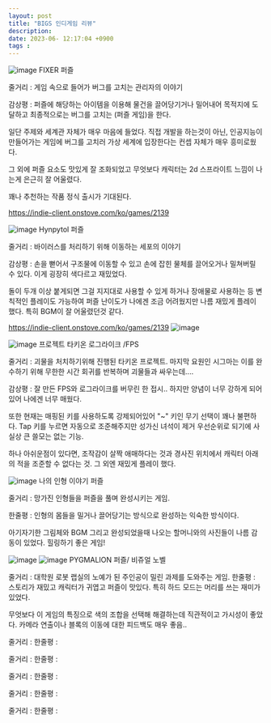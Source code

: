 ```yaml
---
layout: post
title: "BIGS 인디게임 리뷰"
description: 
date: 2023-06- 12:17:04 +0900
tags : 
--- 
```



![image](https://github.com/rech4210/rech4210.github.io/assets/65288322/de86e52f-ee59-470c-9acd-3d725ae6a714)
FIXER
퍼즐

줄거리 : 게임 속으로 들어가 버그를 고치는 관리자의 이야기

감상평 : 퍼즐에 해당하는 아이템을 이용해 물건을 끌어당기거나 밀어내어 목적지에 도달하고 최종적으로는 버그를 고치는 (퍼즐 게임)을 한다.

일단 주제와 세계관 자체가 매우 마음에 들었다. 직접 개발을 하는것이 아닌, 인공지능이 만들어가는 게임에 버그를 고치러 가상 세계에 입장한다는 컨셉 자체가 매우 흥미로웠다.

그 외에 퍼즐 요소도 맛있게 잘 조화되었고 무엇보다 캐릭터는 2d 스프라이트 느낌이 나는게 은근히 잘 어울렸다.

꽤나 추천하는 작품 정식 출시가 기대된다.

https://indie-client.onstove.com/ko/games/2139

![image](https://github.com/rech4210/rech4210.github.io/assets/65288322/6b85aa9e-1a99-4076-82c4-f88ffe04b506)
Hynpytol
퍼즐

줄거리 : 바이러스를 처리하기 위해 이동하는 세포의 이야기

감상평 : 손을 뻗어서 구조물에 이동할 수 있고 손에 잡힌 물체를 끌어오거나 밀쳐버릴 수 있다. 이게 굉장히 색다르고 재밌었다.

 돌이 두개 이상 붙게되면 그걸 지지대로 사용할 수 있게 하거나 장애물로 사용하는 등 변칙적인 플레이도 가능하여 퍼즐 난이도가 나에겐 조금 어려웠지만 나름 재밌게 플레이 했다. 특히 BGM이 잘 어울렸던것 같다.

https://indie-client.onstove.com/ko/games/2139
![image](https://github.com/rech4210/rech4210.github.io/assets/65288322/fd003d07-fd58-4733-825b-228027b63aca)

![image](https://github.com/rech4210/rech4210.github.io/assets/65288322/021dc0c1-49a8-481f-b70a-08622b81020e)
프로젝트 타키온
로그라이크 /FPS

줄거리 : 괴물을 처치하기위해 진행된 타키온 프로젝트. 마지막 요원인 시그마는 이를 완수하기 위해 무한한 시간 회귀를 반복하며 괴물들과 싸우는데....

감상평 : 잘 만든 FPS와 로그라이크를 버무린 한 접시.. 하지만 양념이 너무 강하게 되어있어 나에겐 너무 매웠다.

또한 현재는 매핑된 키를 사용하도록 강제되어있어 "~" 키인 무기 선택이 꽤나 불편하다.
Tap 키를 누르면 자동으로 조준해주지만 성가신 녀석이 제거 우선순위로 되기에 사실상 큰 쓸모는 없는 기능.

하나 아쉬운점이 있다면, 조작감이 살짝 애매하다는 것과 경사진 위치에서 캐릭터 아래의 적을 조준할 수 없다는 것. 그 외엔 재밌게 플레이 했다.

![image](https://github.com/rech4210/rech4210.github.io/assets/65288322/82cd3cd2-6f18-4e09-bc62-f5d489792511)
나의 인형 이야기
퍼즐

줄거리 : 망가진 인형들을 퍼즐을 풀며 완성시키는 게임. 

한줄평 : 인형의 몸들을 밀거나 끌어당기는 방식으로 완성하는 익숙한 방식이다.

아기자기한 그림체와 BGM 그리고 완성되었을때 나오는 할머니와의 사진들이 나름 감동이 있었다. 힐링하기 좋은 게임! 

![image](https://user-images.githubusercontent.com/65288322/260242504-31459ac7-3216-4eaa-82a8-e5cc5008711b.png)
![image](https://user-images.githubusercontent.com/65288322/260242378-aa3cfc25-3c5a-412d-a405-7799b3802306.png)
PYGMALION
퍼즐/ 비쥬얼 노벨


줄거리 : 대학원 로봇 랩실의 노예가 된 주인공이 밀린 과제를 도와주는 게임.
한줄평 :  스토리가 재밌고 캐릭터가 귀엽고 퍼즐이 맛있다. 특히 하드 모드는 머리를 쓰는 재미가 있었다.

무엇보다 이 게임의 특징으로 색의 조합을 선택해 해결하는데 직관적이고 가시성이 좋았다. 카메라 연출이나 블록의 이동에 대한 피드백도 매우 좋음..


줄거리 : 
한줄평 : 


줄거리 : 
한줄평 : 


줄거리 : 
한줄평 : 


줄거리 : 
한줄평 : 


줄거리 : 
한줄평 : 



<!--stackedit_data:
eyJoaXN0b3J5IjpbLTk0NjE0NDMyXX0=
-->